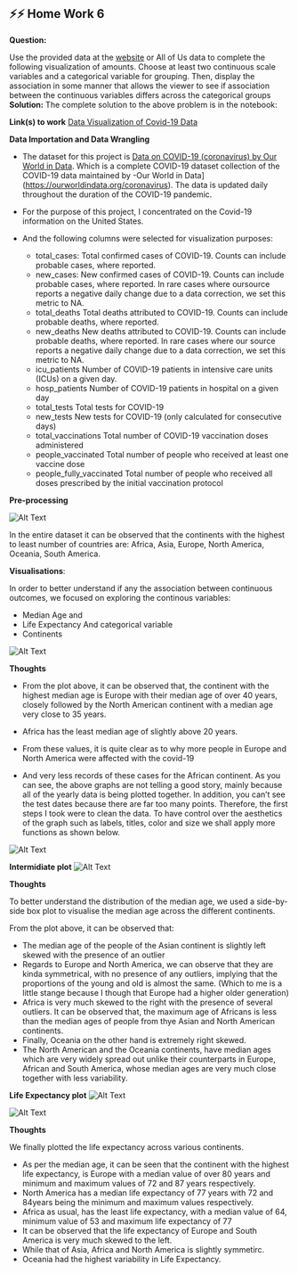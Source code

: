 ## ⚡⚡ Home Work 6
**Question:**

 Use the provided data at the [website](https://ourworldindata.org/coronavirus/country/united-states?country=~USA) or All of Us data to complete the following visualization of amounts. Choose at least two continuous scale variables and a categorical variable for grouping. Then,  display the association in some manner that allows the viewer to see if association between the continuous variables differs across the categorical groups
 **Solution:**
 The complete solution to the above problem is in the notebook:
 
 **Link(s) to work** [Data Visualization of Covid-19 Data](https://github.com/SirMore/Data-Visualization/blob/main/Home_Work_6/HW_6.ipynb) 
 
 **Data Importation and Data Wrangling**

- The dataset for this project is [Data on COVID-19 (coronavirus) by Our World in Data](https://github.com/owid/covid-19-data/tree/master/public/data). Which is a  complete COVID-19 dataset collection of the COVID-19 data maintained by -Our World in Data](https://ourworldindata.org/coronavirus). The data is updated daily throughout the duration of the COVID-19 pandemic.

- For the purpose of this project, I concentrated on the Covid-19 information on the United States.

- And the following columns were selected for visualization purposes:
    - total_cases:	Total confirmed cases of COVID-19. Counts can include probable cases, where reported.
    - new_cases:	New confirmed cases of COVID-19. Counts can include probable cases, where reported. In rare cases where oursource reports a negative daily change due to a data correction, we set this metric to NA.
    - total_deaths	Total deaths attributed to COVID-19. Counts can include probable deaths, where reported.
    - new_deaths	New deaths attributed to COVID-19. Counts can include probable deaths, where reported. In rare cases where our source reports a negative daily change due to a data correction, we set this metric to NA.
    - icu_patients	Number of COVID-19 patients in intensive care units (ICUs) on a given day.
    - hosp_patients	Number of COVID-19 patients in hospital on a given day
    - total_tests	Total tests for COVID-19
    - new_tests	New tests for COVID-19 (only calculated for consecutive days)
    - total_vaccinations	Total number of COVID-19 vaccination doses administered
    - people_vaccinated	Total number of people who received at least one vaccine dose
    - people_fully_vaccinated	Total number of people who received all doses prescribed by the initial vaccination protocol
    

**Pre-processing**


 
![Alt Text](https://github.com/SirMore/Data-Visualization/blob/main/Home_Work_6/Main/figures/continent_1.png)

In the entire dataset it can be observed that the continents with the highest to least number of countries are:
Africa, Asia, Europe, North America, Oceania, South America.


**Visualisations**:

In order to better understand if any the association between continuous outcomes, we focused on exploring the continous variables:
 - Median Age and 
 - Life Expectancy
 And categorical variable
 - Continents


![Alt Text](https://github.com/SirMore/Data-Visualization/blob/main/Home_Work_6/Main/figures/conti.png)



**Thoughts**

- From the plot above, it can be observed that, the continent with the highest median age is Europe with their median age of over 40 years, closely followed by the North American continent with a median age very close to 35 years.

- Africa has the least median age of slightly above 20 years.

- From these values, it is quite clear as to why more people in Europe and North America were affected with the covid-19
- And very less records of these cases for the African continent.
As you can see, the above graphs are not telling a good story, mainly because all of the yearly data is being plotted together. In addition, you can’t see the test dates because there are far too many points. Therefore, the first steps I took were to clean the data.
To have control over the aesthetics of the graph such as labels, titles, color and size we shall apply more functions as shown below.

![Alt Text](https://github.com/SirMore/Data-Visualization/blob/main/Home_Work_6/Main/figures/median.png)



**Intermidiate plot**
![Alt Text](https://github.com/SirMore/Data-Visualization/blob/main/Home_Work_6/Main/figures/expectancy.png)



**Thoughts**

To better understand the distribution of the median age, we used a side-by-side box plot to visualise the median age across the different continents.

From the plot above, it can be observed that:
- The median age of the people of the Asian continent is slightly left skewed with the presence of an outlier
- Regards to Europe and North America, we can observe that they are kinda symmetrical, with no presence of any outliers, implying that the proportions of the young and old is almost the same. (Which to me is a little stange because I though that Europe had a higher older generation)
- Africa is very much skewed to the right with the presence of several outliers. It can be observed that, the maximum age of Africans is less than the median ages of people from thye Asian and North American continents.
- Finally, Oceania on the other hand is extremely right skewed.
- The North American and the Oceania continents, have median ages which are very widely spread out unlike their counterparts in Europe, African and South America, whose median ages are very much close together with less variability.


**Life Expectancy plot**
![Alt Text](https://github.com/SirMore/Data-Visualization/blob/main/Home_Work_6/Main/figures/LIFE.png)

![Alt Text](https://github.com/SirMore/Data-Visualization/blob/main/Home_Work_6/Main/figures/LIFE2.png)

**Thoughts**

We finally plotted the life expectancy across various continents.
- As per the median age, it can be seen that the continent with the highest life expectancy, is Europe with a median value of over 80 years and minimum and maximum values of 72 and 87 years respectively.
- North America has a median life expectancy of 77 years with 72 and 84years being the minimum and maximum values respectively.
- Africa as usual, has the least life expectancy, with a median value of 64, minimum value of 53 and maximum life expectancy of 77
- It can be observed that the life expectancy of Europe and South America is very much skewed to the left.
- While that of Asia, Africa and North America is slightly symmetirc.
- Oceania had the highest variability in Life Expectancy.



